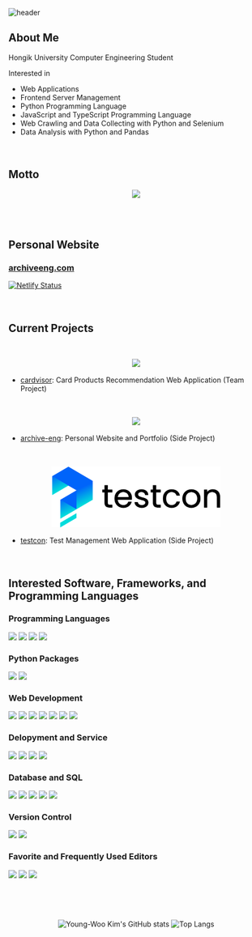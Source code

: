 ![header](https://capsule-render.vercel.app/api?type=waving&color=gradient&customColorList=30&height=300&section=header&text=kyeryoong&fontSize=60)

## About Me
Hongik University Computer Engineering Student

Interested in
- Web Applications
- Frontend Server Management
- Python Programming Language
- JavaScript and TypeScript Programming Language
- Web Crawling and Data Collecting with Python and Selenium
- Data Analysis with Python and Pandas
<br/><br/><br/>

## Motto
<p align="center">
    <img src="./motto.png" height="300">
</p>
<br/><br/>

## Personal Website

### [archiveeng.com](https://archiveeng.com)
[![Netlify Status](https://api.netlify.com/api/v1/badges/b96b2289-8745-4778-a322-4bc61bb396ee/deploy-status)](https://app.netlify.com/sites/archive-eng/deploys)
<br/><br/><br/>

## Current Projects
<br/>
<p align="center"><img src="./cardvisor.png" height="100"></p>

- [cardvisor](https://github.com/kyeryoong/cardvisor): Card Products Recommendation Web Application (Team Project)<br/><br/><br/>

<p align="center"><img src="./archive-eng.png" height="120"></p>

- [archive-eng](https://github.com/kyeryoong/archive-eng): Personal Website and Portfolio (Side Project)<br/><br/><br/>

<p align="center"><img src="./testcon.png" height="120"></p>

- [testcon](https://github.com/kyeryoong/testcon): Test Management Web Application (Side Project)<br/><br/><br/>



## Interested Software, Frameworks, and Programming Languages

### Programming Languages
<img src="https://img.shields.io/badge/C-A8B9CC?style=flat-square&logo=C&logoColor=black"/> <img src="https://img.shields.io/badge/Python-3776AB?style=flat-square&logo=Python&logoColor=white"/> <img src="https://img.shields.io/badge/JavaScript-F7DF1E?style=flat-square&logo=JavaScript&logoColor=black"/> <img src="https://img.shields.io/badge/TypeScript-3178C6?style=flat-square&logo=TypeScript&logoColor=white"/>

### Python Packages
<img src="https://img.shields.io/badge/Selenium-43B02A?style=flat-square&logo=Selenium&logoColor=white"/> <img src="https://img.shields.io/badge/Pandas-150458?style=flat-square&logo=pandas&logoColor=white"/>

### Web Development
<img src="https://img.shields.io/badge/HTML-E34F26?style=flat-square&logo=HTML5&logoColor=white"/> <img src="https://img.shields.io/badge/CSS-1572B6?style=flat-square&logo=CSS3&logoColor=white"/> <img src="https://img.shields.io/badge/JavaScript-F7DF1E?style=flat-square&logo=JavaScript&logoColor=black"/> <img src="https://img.shields.io/badge/TypeScript-3178C6?style=flat-square&logo=TypeScript&logoColor=white"/> <img src="https://img.shields.io/badge/npm-CB3837?style=flat-square&logo=npm&logoColor=white"/> <img src="https://img.shields.io/badge/React-61DAFB?style=flat-square&logo=React&logoColor=black"/> <img src="https://img.shields.io/badge/Firebase-FFCA28?style=flat-square&logo=Firebase&logoColor=black"/>

### Delopyment and Service
<img src="https://img.shields.io/badge/Netlify-00C7B7?style=flat-square&logo=Netlify&logoColor=white"/> <img src="https://img.shields.io/badge/NGINX-009639?style=flat-square&logo=NGINX&logoColor=white"/> <img src="https://img.shields.io/badge/Amazon EC2-FF9900?style=flat-square&logo=Amazon EC2&logoColor=white"/> <img src="https://img.shields.io/badge/Amazon Route 53-634E90?style=flat-square&logo=Amazon AWS&logoColor=white"/>

### Database and SQL
<img src="https://img.shields.io/badge/MySQL-4479A1?style=flat-square&logo=MySQL&logoColor=white"/> <img src="https://img.shields.io/badge/MariaDB-003545?style=flat-square&logo=MariaDB&logoColor=white"/> <img src="https://img.shields.io/badge/MongoDB-47A248?style=flat-square&logo=MongoDB&logoColor=white"/> <img src="https://img.shields.io/badge/Amazon RDS-527FFF?style=flat-square&logo=Amazon RDS&logoColor=white"/> <img src="https://img.shields.io/badge/Firestore-FFCA28?style=flat-square&logo=Firebase&logoColor=black"/>

### Version Control
<img src="https://img.shields.io/badge/Git-F05032?style=flat-square&logo=Git&logoColor=white"/> <img src="https://img.shields.io/badge/GitHub-181717?style=flat-square&logo=GitHub&logoColor=white"/>

### Favorite and Frequently Used Editors
<img src="https://img.shields.io/badge/Visual Studio Code-007ACC?style=flat-square&logo=Visual Studio Code&logoColor=white"/> <img src="https://img.shields.io/badge/DataGrip-000000?style=flat-square&logo=DataGrip&logoColor=white"/> <img src="https://img.shields.io/badge/Windows Terminal-4D4D4D?style=flat-square&logo=Windows Terminal&logoColor=white"/>

<br/><br/><br/>



<div align="center">

![Young-Woo Kim's GitHub stats](https://github-readme-stats.vercel.app/api?username=kyeryoong&show_icons=false&theme=default&line_height=20)
![Top Langs](https://github-readme-stats.vercel.app/api/top-langs/?username=kyeryoong&theme=default&layout=compact)

</div>
